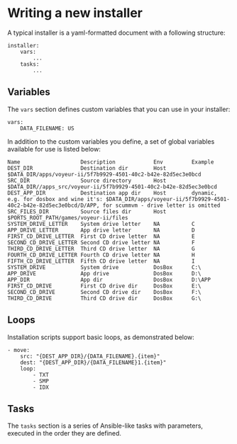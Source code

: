 # Writing a new installer

A typical installer is a yaml-formatted document with a following structure:

    installer:
        vars:
            ...
        tasks:
            ...

## Variables

The `vars` section defines custom variables that you can use in your installer:

    vars:
        DATA_FILENAME: US

In addition to the custom variables you define, a set of global variables available for use is listed below:

    Name                   Description            Env         Example
    DEST_DIR               Destination dir        Host        $DATA_DIR/apps/voyeur-ii/5f7b9929-4501-40c2-b42e-82d5ec3e0bcd
    SRC_DIR                Source directory       Host        $DATA_DIR//apps_src/voyeur-ii/5f7b9929-4501-40c2-b42e-82d5ec3e0bcd
    DEST_APP_DIR           Destination app dir    Host        dynamic, e.g. for dosbox and wine it's: $DATA_DIR/apps/voyeur-ii/5f7b9929-4501-40c2-b42e-82d5ec3e0bcd/D/APP, for scummvm - drive letter is omitted
    SRC_FILES_DIR          Source files dir       Host        $PORTS_ROOT_PATH/games/voyeur-ii/files
    SYSTEM_DRIVE_LETTER    System drive letter    NA          C
    APP_DRIVE_LETTER       App drive letter       NA          D
    FIRST_CD_DRIVE_LETTER  First CD drive letter  NA          E
    SECOND_CD_DRIVE_LETTER Second CD drive letter NA          F
    THIRD_CD_DRIVE_LETTER  Third CD drive letter  NA          G
    FOURTH_CD_DRIVE_LETTER Fourth CD drive letter NA          H
    FIFTH_CD_DRIVE_LETTER  Fifth CD drive letter  NA          I
    SYSTEM_DRIVE           System drive           DosBox      C:\
    APP_DRIVE              App drive              DosBox      D:\
    APP_DIR                App dir                DosBox      D:\APP
    FIRST_CD_DRIVE         First CD drive dir     DosBox      E:\
    SECOND_CD_DRIVE        Second CD drive dir    DosBox      F:\
    THIRD_CD_DRIVE         Third CD drive dir     DosBox      G:\

## Loops

Installation scripts support basic loops, as demonstrated below:

    - move:
        src: "{DEST_APP_DIR}/{DATA_FILENAME}.{item}"
        dest: "{DEST_APP_DIR}/{DATA_FILENAME}1.{item}"
        loop:
            - TXT
            - SMP
            - IDX

## Tasks

The `tasks` section is a series of Ansible-like tasks with parameters, executed in the order they are defined.
